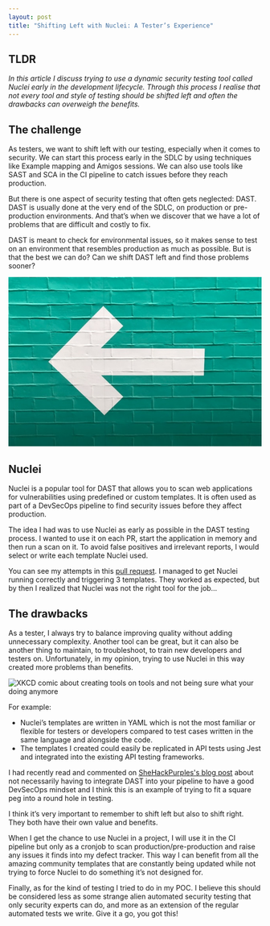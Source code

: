 ```yaml
---
layout: post
title: "Shifting Left with Nuclei: A Tester’s Experience"
---
```


## TLDR

*In this article I discuss trying to use a dynamic security testing tool called Nuclei early in the development lifecycle. Through this process I realise that not every tool and style of testing should be shifted left and often the drawbacks can overweigh the benefits.*

## The challenge

As testers, we want to shift left with our testing, especially when it comes to security. We can start this process early in the SDLC by using techniques like Example mapping and Amigos sessions. We can also use tools like SAST and SCA in the CI pipeline to catch issues before they reach production.

But there is one aspect of security testing that often gets neglected: DAST. DAST is usually done at the very end of the SDLC, on production or pre-production environments. And that’s when we discover that we have a lot of problems that are difficult and costly to fix.

DAST is meant to check for environmental issues, so it makes sense to test on an environment that resembles production as much as possible. But is that the best we can do? Can we shift DAST left and find those problems sooner?

![Left arrow on green background](../images/posts/LeftArrow.jpg)

## Nuclei

Nuclei is a popular tool for DAST that allows you to scan web applications for vulnerabilities using predefined or custom templates. It is often used as part of a DevSecOps pipeline to find security issues before they affect production.

The idea I had was to use Nuclei as early as possible in the DAST testing process. I wanted to use it on each PR, start the application in memory and then run a scan on it. To avoid false positives and irrelevant reports, I would select or write each template Nuclei used.

You can see my attempts in this [pull request](https://github.com/RemakingEden/Nuclei-Shift-Left-POC/pull/3). I managed to get Nuclei running correctly and triggering 3 templates. They worked as expected, but by then I realized that Nuclei was not the right tool for the job…

## The drawbacks

As a tester, I always try to balance improving quality without adding unnecessary complexity. Another tool can be great, but it can also be another thing to maintain, to troubleshoot, to train new developers and testers on. Unfortunately, in my opinion, trying to use Nuclei in this way created more problems than benefits.

![XKCD comic about creating tools on tools and not being sure what your doing anymore](https://imgs.xkcd.com/comics/tools.png)

For example:

- Nuclei’s templates are written in YAML which is not the most familiar or flexible for testers or developers compared to test cases written in the same language and alongside the code.
- The templates I created could easily be replicated in API tests using Jest and integrated into the existing API testing frameworks.

I had recently read and commented on [SheHackPurples's blog post](https://shehackspurple.ca/2023/07/03/you-do-not-need-to-do-dast-in-a-pipeline-to-do-devsecops/) about not necessarily having to integrate DAST into your pipeline to have a good DevSecOps mindset and I think this is an example of trying to fit a square peg into a round hole in testing.

I think it’s very important to remember to shift left but also to shift right. They both have their own value and benefits.

When I get the chance to use Nuclei in a project, I will use it in the CI pipeline but only as a cronjob to scan production/pre-production and raise any issues it finds into my defect tracker. This way I can benefit from all the amazing community templates that are constantly being updated while not trying to force Nuclei to do something it’s not designed for.

Finally, as for the kind of testing I tried to do in my POC. I believe this should be considered less as some strange alien automated security testing that only security experts can do, and more as an extension of the regular automated tests we write. Give it a go, you got this!

